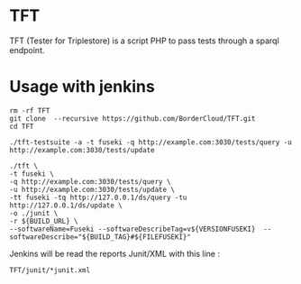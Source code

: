 TFT
===

TFT (Tester for Triplestore) is a script PHP to pass tests through a sparql endpoint.

Usage with jenkins
==================

```
rm -rf TFT 
git clone  --recursive https://github.com/BorderCloud/TFT.git
cd TFT

./tft-testsuite -a -t fuseki -q http://example.com:3030/tests/query -u http://example.com:3030/tests/update 

./tft \
-t fuseki \
-q http://example.com:3030/tests/query \
-u http://example.com:3030/tests/update \
-tt fuseki -tq http://127.0.0.1/ds/query -tu http://127.0.0.1/ds/update \
-o ./junit \
-r ${BUILD_URL} \
--softwareName=Fuseki --softwareDescribeTag=v${VERSIONFUSEKI}  --softwareDescribe="${BUILD_TAG}#${FILEFUSEKI}"

```

Jenkins will be read the reports Junit/XML with this line :

```
TFT/junit/*junit.xml
```
